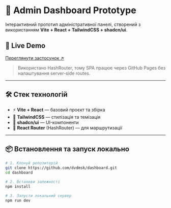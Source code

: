 # 🧩 Admin Dashboard Prototype

Інтерактивний прототип адміністративної панелі, створений з використанням **Vite + React + TailwindCSS + shadcn/ui**.

## 🚀 Live Demo

[Переглянути застосунок ↗](https://dvdmsk.github.io/dashboard/)

> Використано HashRouter, тому SPA працює через GitHub Pages без налаштування server-side routes.

---

## 🛠️ Стек технологій

- ⚡ **Vite + React** — базовий проєкт та збірка
- 🎨 **TailwindCSS** — стилізація та темізація
- 🧱 **shadcn/ui** — UI-компоненти
- 🧭 **React Router** (HashRouter) — для маршрутизації

---


## 📦 Встановлення та запуск локально

```bash
# 1. Клонуй репозиторій
git clone https://github.com/dvdmsk/dashboard.git
cd dashboard

# 2. Встанови залежності
npm install

# 3. Запусти локальний сервер
npm run dev


